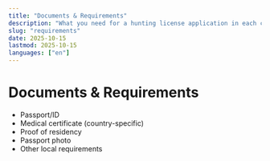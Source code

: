 ```yaml
---
title: "Documents & Requirements"
description: "What you need for a hunting license application in each country."
slug: "requirements"
date: 2025-10-15
lastmod: 2025-10-15
languages: ["en"]
---
```


# Documents & Requirements

- Passport/ID
- Medical certificate (country-specific)
- Proof of residency
- Passport photo
- Other local requirements
